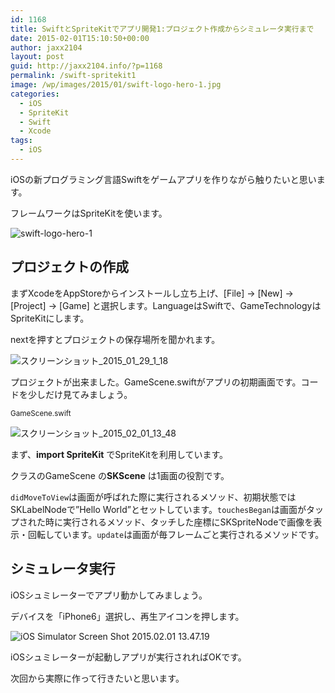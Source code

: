 ```yaml
---
id: 1168
title: SwiftとSpriteKitでアプリ開発1:プロジェクト作成からシミュレータ実行まで
date: 2015-02-01T15:10:50+00:00
author: jaxx2104
layout: post
guid: http://jaxx2104.info/?p=1168
permalink: /swift-spritekit1
image: /wp/images/2015/01/swift-logo-hero-1.jpg
categories:
  - iOS
  - SpriteKit
  - Swift
  - Xcode
tags:
  - iOS
---
```

iOSの新プログラミング言語Swiftをゲームアプリを作りながら触りたいと思います。

フレームワークはSpriteKitを使います。

<img class="img-rounded img-responsive aligncenter size-large wp-image-1177" src="/images/2015/01/swift-logo-hero-1-800x450.jpg" alt="swift-logo-hero-1" srcset="/images/2015/01/swift-logo-hero-1-800x450.jpg 800w, /images/2015/01/swift-logo-hero-1-600x337.jpg 600w, /images/2015/01/swift-logo-hero-1.jpg 950w" sizes="(max-width: 800px) 100vw, 800px" />

## プロジェクトの作成

まずXcodeをAppStoreからインストールし立ち上げ、[File] -> [New] -> [Project] -> [Game] と選択します。LanguageはSwiftで、GameTechnologyはSpriteKitにします。

<!--more-->

nextを押すとプロジェクトの保存場所を聞かれます。

<img class="img-rounded img-responsive aligncenter size-full wp-image-1174" src="/images/2015/01/861597b59102c894571b612d973661ad.png" alt="スクリーンショット_2015_01_29_1_18" srcset="/images/2015/01/861597b59102c894571b612d973661ad.png 730w, /images/2015/01/861597b59102c894571b612d973661ad-600x353.png 600w" sizes="(max-width: 730px) 100vw, 730px" />

プロジェクトが出来ました。GameScene.swiftがアプリの初期画面です。コードを少しだけ見てみましょう。

<small>GameScene.swift</small>

<img src="/images/2015/02/63480dac3b503da40037d59769614a18-800x546.png" alt="スクリーンショット_2015_02_01_13_48" class="img-rounded img-responsive aligncenter size-large wp-image-1204" srcset="/images/2015/02/63480dac3b503da40037d59769614a18-800x546.png 800w, /images/2015/02/63480dac3b503da40037d59769614a18-600x410.png 600w, /images/2015/02/63480dac3b503da40037d59769614a18.png 1400w" sizes="(max-width: 800px) 100vw, 800px" />

まず、**import SpriteKit** でSpriteKitを利用しています。

クラスのGameScene の**SKScene** は1画面の役割です。

`didMoveToView`は画面が呼ばれた際に実行されるメソッド、初期状態ではSKLabelNodeで&#8221;Hello World&#8221;とセットしています。`touchesBegan`は画面がタップされた時に実行されるメソッド、タッチした座標にSKSpriteNodeで画像を表示・回転しています。`update`は画面が毎フレームごと実行されるメソッドです。

## シミュレータ実行

iOSシュミレーターでアプリ動かしてみましょう。

デバイスを「iPhone6」選択し、再生アイコンを押します。

<img src="/images/2015/02/iOS-Simulator-Screen-Shot-2015.02.01-13.47.19-337x600.png" alt="iOS Simulator Screen Shot 2015.02.01 13.47.19" class="img-rounded img-responsive aligncenter size-medium wp-image-1201" srcset="/images/2015/02/iOS-Simulator-Screen-Shot-2015.02.01-13.47.19-337x600.png 337w, /images/2015/02/iOS-Simulator-Screen-Shot-2015.02.01-13.47.19-450x800.png 450w, /images/2015/02/iOS-Simulator-Screen-Shot-2015.02.01-13.47.19.png 750w" sizes="(max-width: 337px) 100vw, 337px" />

iOSシュミレーターが起動しアプリが実行されればOKです。

次回から実際に作って行きたいと思います。
